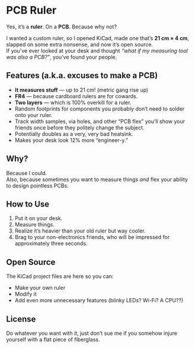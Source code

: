 # PCB Ruler

Yes, it’s a **ruler**. On a **PCB**. Because why not?  

I wanted a custom ruler, so I opened KiCad, made one that’s **21 cm × 4 cm**, slapped on some extra nonsense, and now it’s open source.  
If you’ve ever looked at your desk and thought *“what if my measuring tool was also a PCB?”*, you’ve found your people.

## Features (a.k.a. excuses to make a PCB)

- **It measures stuff** — up to 21 cm! (metric gang rise up)
- **FR4** — because cardboard rulers are for cowards.
- **Two layers** — which is 100% overkill for a ruler.
- Random footprints for components you probably don’t need to solder onto your ruler.
- Track width samples, via holes, and other “PCB flex” you’ll show your friends once before they politely change the subject.
- Potentially doubles as a very, very bad heatsink.
- Makes your desk look 12% more “engineer-y.”

## Why?

Because I could.  
Also, because sometimes you want to measure things *and* flex your ability to design pointless PCBs.

## How to Use

1. Put it on your desk.  
2. Measure things.  
3. Realize it’s heavier than your old ruler but way cooler.  
4. Brag to your non-electronics friends, who will be impressed for approximately three seconds.

## Open Source

The KiCad project files are here so you can:
- Make your own ruler
- Modify it
- Add even more unnecessary features (blinky LEDs? Wi-Fi? A CPU??)

## License

Do whatever you want with it, just don’t sue me if you somehow injure yourself with a flat piece of fiberglass.

